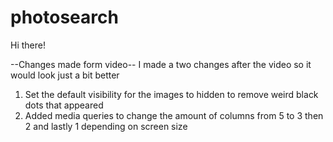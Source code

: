 # photosearch
Hi there!


--Changes made form video--
I made a two changes after the video so it would look just a bit better

1. Set the default visibility for the images to hidden to remove weird black dots that appeared
2. Added media queries to change the amount of columns from 5 to 3 then 2 and lastly 1 depending on screen size
